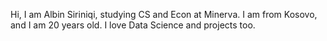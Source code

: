 Hi, I am Albin Siriniqi, studying CS and Econ at Minerva. I am from Kosovo, and I am 20 years old. I love Data Science and projects too.
